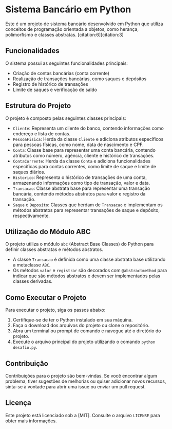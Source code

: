 # Sistema Bancário em Python

Este é um projeto de sistema bancário desenvolvido em Python que utiliza conceitos de programação orientada a objetos, como herança, polimorfismo e classes abstratas. [citation:6][citation:3]

## Funcionalidades

O sistema possui as seguintes funcionalidades principais:

- Criação de contas bancárias (conta corrente) 
- Realização de transações bancárias, como saques e depósitos 
- Registro de histórico de transações 
- Limite de saques e verificação de saldo 

## Estrutura do Projeto

O projeto é composto pelas seguintes classes principais:

- `Cliente`: Representa um cliente do banco, contendo informações como endereço e lista de contas. 
- `PessoaFisica`: Herda da classe `Cliente` e adiciona atributos específicos para pessoas físicas, como nome, data de nascimento e CPF. 
- `Conta`: Classe base para representar uma conta bancária, contendo atributos como número, agência, cliente e histórico de transações. 
- `ContaCorrente`: Herda da classe `Conta` e adiciona funcionalidades específicas para contas correntes, como limite de saque e limite de saques diários.
- `Historico`: Representa o histórico de transações de uma conta, armazenando informações como tipo de transação, valor e data. 
- `Transacao`: Classe abstrata base para representar uma transação bancária, contendo métodos abstratos para valor e registro da transação. 
- `Saque` e `Deposito`: Classes que herdam de `Transacao` e implementam os métodos abstratos para representar transações de saque e depósito, respectivamente. 

## Utilização do Módulo ABC

O projeto utiliza o módulo `abc` (Abstract Base Classes) do Python para definir classes abstratas e métodos abstratos. 

- A classe `Transacao` é definida como uma classe abstrata base utilizando a metaclasse `ABC`. 
- Os métodos `valor` e `registrar` são decorados com `@abstractmethod` para indicar que são métodos abstratos e devem ser implementados pelas classes derivadas. 

## Como Executar o Projeto

Para executar o projeto, siga os passos abaixo:

1. Certifique-se de ter o Python instalado em sua máquina.
2. Faça o download dos arquivos do projeto ou clone o repositório.
3. Abra um terminal ou prompt de comando e navegue até o diretório do projeto.
4. Execute o arquivo principal do projeto utilizando o comando `python desafio.py`.

## Contribuição

Contribuições para o projeto são bem-vindas. Se você encontrar algum problema, tiver sugestões de melhorias ou quiser adicionar novos recursos, sinta-se à vontade para abrir uma issue ou enviar um pull request.

## Licença

Este projeto está licenciado sob a [MIT]. Consulte o arquivo `LICENSE` para obter mais informações. 
